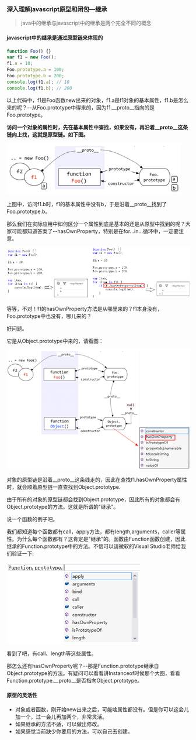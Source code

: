 ### 深入理解javascript原型和闭包—继承

> java中的继承与javascript中的继承是两个完全不同的概念

#### javascript中的继承是通过原型链来体现的

```javascript
function Foo() {}
var f1 = new Foo();
f1.a = 10;
Foo.prototype.a = 100;
Foo.prototype.b = 200;
console.log(f1.a); // 10
console.log(f1.b); // 200
```

以上代码中，f1是Foo函数new出来的对象，f1.a是f1对象的基本属性，f1.b是怎么来的呢？--从Foo.prototype中得来的，因为f1.__proto__指向的是Foo.prototype。

**访问一个对象的属性时，先在基本属性中查找，如果没有，再沿着__proto__这条链向上找，这就是原型链。如下图。**

![16f879b5b51541a1](../.vuepress/public/182013450814552.png)

上图中，访问f1.b时，f1的基本属性中没有b，于是沿着__proto__找到了Foo.prototype.b。

那么我们在实际应用中如何区分一个属性到底是基本的还是从原型中找到的呢？大家可能都知道答案了--hasOwnProperty，特别是在for...in...循环中，一定要注意。

![16f879b5b51541a1](../.vuepress/public/182014022217881.png)

等等，不对！f1的hasOwnProperty方法是从哪里来的？f1本身没有，Foo.prototype中也没有，哪儿来的？

好问题。

它是从Object.prototype中来的，请看图：

![16f879b5b51541a1](../.vuepress/public/182014277067963.png)

对象的原型链是沿着__proto__这条线走的，因此在查找f1.hasOwnProperty属性时，就会顺着原型链一直查找到Object.prototype.

由于所有的对象的原型链都会找到Object.prototype，因此所有的对象都会有Object.prototype的方法。这就是所谓的"继承"。

说一个函数的例子吧。

我们都知道每个函数都有call，apply方法，都有length,arguments，caller等属性。为什么每个函数都有？这肯定是"继承"的。函数由Function函数创建，因此继承的Function.prototype中的方法。不信可以请微软的Visual Studio老师给我们验证一下:

![16f879b5b51541a1](../.vuepress/public/182015334711671.png)


看到了吧，有call、length等这些属性。

那怎么还有hasOwnProperty呢？--那是Function.prototype继承自Object.prototype的方法。有疑问可以看看讲Instanceof时候那个大图，看看Function.prototype.__proto__是否指向Object.prototype。

#### 原型的灵活性
+ 对象或者函数，刚开始new出来之后，可能啥属性都没有。但是你可以这会儿加一个，过一会儿再加两个，非常灵活。
+ 如果继承的方法不适，可以做出修改。
+ 如果感觉当前缺少你要用的方法，可以自己去创建。